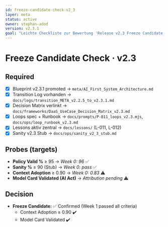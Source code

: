 ```yaml
---
id: freeze-candidate-check-v2_3
layer: meta
status: active
owner: stephan-adod
version: v2.3.1
goal: "Leichte Checkliste zur Bewertung 'Release v2.3 Freeze Candidate'"
---
```


# Freeze Candidate Check · v2.3

## Required
- [x] Blueprint v2.3.1 promoted → `meta/AI_First_System_Architecture.md`
- [x] Transition Log vorhanden → `docs/logs/transition_META_v2.2.5_to_v2.3.1.md`
- [x] Decision Matrix verlinkt → `docs/frameworks/DaaS_UseCase_Decision_Matrix_v2.3.md`
- [x] Loops spec + Runbook → `docs/prompts/P-011_loops_v2.3.mjs`, `docs/ops/loop_runbook_v2.3.md`
- [x] Lessons aktiv zentral → `docs/lessons/` (L-011, L-012)
- [x] Sanity v2.3 Stub → `docs/ops/sanity_v2_3_stub.md`

## Probes (targets)
- **Policy Valid %** ≥ 95 → _Week 0: 96_ ✅
- **Sanity %** ≥ 90 (Stub) → _Week 0: pass_ ✅
- **Context Adoption** ≥ 0.90 → _Week 0: 0.83_ ⚠️
- **Model Card Validated (AI Act)** → _Attribution pending_ ⚠️

## Decision
- **Freeze Candidate:** ✅ Confirmed (Week 1 passed all criteria)
  - Context Adoption ≥ 0.90 ✔️
  - Model Card Validated ✔️
